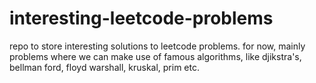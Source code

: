 # interesting-leetcode-problems

repo to store interesting solutions to leetcode problems. for now, mainly problems where we can make use of famous algorithms, like djikstra's, bellman ford, floyd warshall, kruskal, prim etc.
